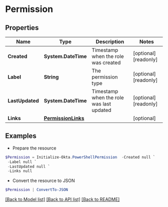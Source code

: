 # Permission
## Properties

Name | Type | Description | Notes
------------ | ------------- | ------------- | -------------
**Created** | **System.DateTime** | Timestamp when the role was created | [optional] [readonly] 
**Label** | **String** | The permission type | [optional] [readonly] 
**LastUpdated** | **System.DateTime** | Timestamp when the role was last updated | [optional] [readonly] 
**Links** | [**PermissionLinks**](PermissionLinks.md) |  | [optional] 

## Examples

- Prepare the resource
```powershell
$Permission = Initialize-Okta.PowerShellPermission  -Created null `
 -Label null `
 -LastUpdated null `
 -Links null
```

- Convert the resource to JSON
```powershell
$Permission | ConvertTo-JSON
```

[[Back to Model list]](../README.md#documentation-for-models) [[Back to API list]](../README.md#documentation-for-api-endpoints) [[Back to README]](../README.md)

